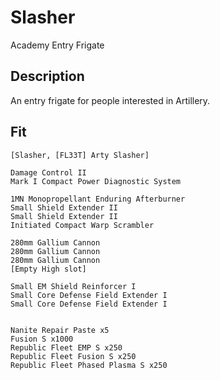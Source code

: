 # Slasher

Academy Entry Frigate

## Description

An entry frigate for people interested in Artillery.

## Fit

```
[Slasher, [FL33T] Arty Slasher]

Damage Control II
Mark I Compact Power Diagnostic System

1MN Monopropellant Enduring Afterburner
Small Shield Extender II
Small Shield Extender II
Initiated Compact Warp Scrambler

280mm Gallium Cannon
280mm Gallium Cannon
280mm Gallium Cannon
[Empty High slot]

Small EM Shield Reinforcer I
Small Core Defense Field Extender I
Small Core Defense Field Extender I


Nanite Repair Paste x5
Fusion S x1000
Republic Fleet EMP S x250
Republic Fleet Fusion S x250
Republic Fleet Phased Plasma S x250
```
